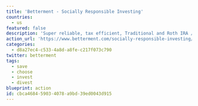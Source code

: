 ```yaml
---
title: 'Betterment - Socially Responsible Investing'
countries:
  - us
featured: false
description: 'Super reliable, tax efficient, Traditional and Roth IRA / 401(k), and they now offer checking too. Betterment is not socially responsible by default, you need to select the SRI portfolio for each and every goal (account) you set up with them. They have divested from oil, but you should review [their SRI strategy](https://www.betterment.com/resources/socially-responsible-investing-portfolio-methodology/#sociallyresponsible) to see if you think it''s good enough.'
action_url: 'https://www.betterment.com/socially-responsible-investing/?referral_key=philipsturgeon'
categories:
  - d8a27ec4-c533-4a8d-a8fe-c217f073c790
twitter: betterment
tags:
  - save
  - choose
  - invest
  - divest
blueprint: action
id: cbca4684-5903-4078-a9bd-39ed0043d915
---
```

